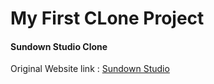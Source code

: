 <h1>My First CLone Project</h1>
<h4>Sundown Studio Clone</h4>
Original Website link : <a href ="https://www.sundown-studio.com/">Sundown Studio</a>
